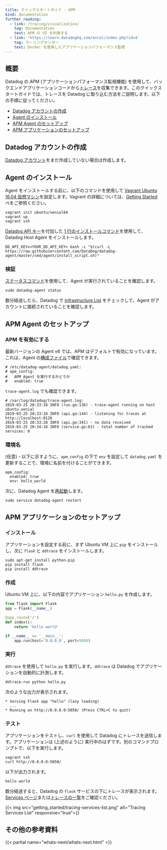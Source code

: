 ```yaml
---
title: クイックスタートガイド - APM
kind: documentation
further_reading:
  - link: /tracing/visualization/
    tag: Documentation
    text: APM の UI を利用する
  - link: 'https://learn.datadoghq.com/enrol/index.php?id=4'
    tag: ラーニングセンター
    text: Docker を使用したアプリケーションパフォーマンス監視
---
```

## 概要
Datadog の APM (アプリケーションパフォーマンス監視機能) を使用して、バックエンドアプリケーションコードから[トレース][1]を収集できます。このクイックスタートガイドでは、トレースを Datadog に取り込む方法をご説明します。以下の手順に従ってください。

* [Datadog アカウントの作成](#create-a-datadog-account)
* [Agent のインストール](#install-the-agent)
* [APM Agent のセットアップ](#apm-agent-setup)
* [APM アプリケーションのセットアップ](#apm-application-setup)

## Datadog アカウントの作成
[Datadog アカウント][2]をまだ作成していない場合は作成します。

## Agent のインストール
Agent をインストールする前に、以下のコマンドを使用して [Vagrant Ubuntu 16.04 仮想マシン][3]を設定します。Vagrant の詳細については、[Getting Started][4] ペをご参照ください。

```
vagrant init ubuntu/xenial64
vagrant up
vagrant ssh
```

[Datadog API キー][5]を付加した [1 行のインストールコマンド][6]を使用して、Datadog Host Agent をインストールします。

```
DD_API_KEY=<YOUR_DD_API_KEY> bash -c "$(curl -L https://raw.githubusercontent.com/DataDog/datadog-agent/master/cmd/agent/install_script.sh)"
```

### 検証
[ステータスコマンド][7]を使用して、Agent が実行されていることを確認します。

```
sudo datadog-agent status
```

数分経過したら、Datadog で [Infrastructure List][8] をチェックして、Agent がアカウントに接続されていることを確認します。

## APM Agent のセットアップ
### APM を有効にする
最新バージョンの Agent v6 では、APM はデフォルトで有効になっています。これは、Agent の[構成ファイル][9]で確認できます。

```
# /etc/datadog-agent/datadog.yaml:
# apm_config:
#   APM Agent を実行するかどうか
#   enabled: true
```

`trace-agent.log` でも確認できます。

```
# /var/log/datadog/trace-agent.log:
2019-03-25 20:33:18 INFO (run.go:136) - trace-agent running on host ubuntu-xenial
2019-03-25 20:33:18 INFO (api.go:144) - listening for traces at http://localhost:8126
2019-03-25 20:33:28 INFO (api.go:341) - no data received
2019-03-25 20:34:18 INFO (service.go:63) - total number of tracked services: 0
```

### 環境名
(任意) - 以下に示すように、`apm_config` の下で `env` を設定して `datadog.yaml` を更新することで、環境に名前を付けることができます。

```
apm_config:
  enabled: true
  env: hello_world
```

次に、Datadog Agent を[再起動][10]します。

```
sudo service datadog-agent restart
```

## APM アプリケーションのセットアップ
### インストール
アプリケーションを設定する前に、まず Ubuntu VM 上に `pip` をインストールし、次に `flask` と `ddtrace` をインストールします。

```
sudo apt-get install python-pip
pip install flask
pip install ddtrace
```

### 作成
Ubuntu VM 上に、以下の内容でアプリケーション `hello.py` を作成します。

```python
from flask import Flask
app = Flask(__name__)

@app.route('/')
def index():
    return 'hello world'

if __name__ == '__main__':
    app.run(host='0.0.0.0', port=5050)
```

### 実行
`ddtrace` を使用して `hello.py` を実行します。`ddtrace` は Datadog でアプリケーションを自動的に計測します。

```
ddtrace-run python hello.py
```

次のような出力が表示されます。

```
* Serving Flask app "hello" (lazy loading)
  ...
* Running on http://0.0.0.0:5050/ (Press CTRL+C to quit)
```

### テスト
アプリケーションをテストし、`curl` を使用して Datadog にトレースを送信します。アプリケーションは (上述のように) 実行中のはずです。別のコマンドプロンプトで、以下を実行します。

```
vagrant ssh
curl http://0.0.0.0:5050/
```

以下が出力されます。

```
hello world
```

数分経過すると、Datadog の `flask` サービスの下にトレースが表示されます。[Services ページ][11]または[トレースの一覧][12]をご確認ください。

{{< img src="getting_started/tracing-services-list.png" alt="Tracing Services List" responsive="true">}}

## その他の参考資料

{{< partial name="whats-next/whats-next.html" >}}

[1]: /ja/tracing/#terminology
[2]: https://www.datadoghq.com
[3]: https://app.vagrantup.com/ubuntu/boxes/xenial64
[4]: https://www.vagrantup.com/intro/getting-started/index.html
[5]: https://app.datadoghq.com/account/settings#api
[6]: https://app.datadoghq.com/account/settings#agent/ubuntu
[7]: /ja/agent/guide/agent-commands/?tab=agentv6#agent-information
[8]: https://app.datadoghq.com/infrastructure
[9]: /ja/agent/guide/agent-configuration-files/?tab=agentv6#agent-main-configuration-file
[10]: /ja/agent/guide/agent-commands/?tab=agentv6#restart-the-agent
[11]: https://app.datadoghq.com/apm/services
[12]: https://app.datadoghq.com/apm/traces
